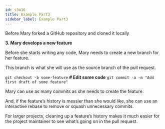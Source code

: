 ```yaml
---
id: s3a16
title: Example Part3
sidebar_label: Example Part3
---
```



Before Mary forked a GitHub repository and cloned it locally

**3. Mary develops a new feature**


Before she starts writing any code, Mary needs to create a new branch for her feature.

This branch is what she will use as the source branch of the pull request.

`git checkout -b some-feature`
**# Edit some code**
`git commit -a -m "Add first draft of some feature"`

Mary can use as many commits as she needs to create the feature.

And, if the feature’s history is messier than she would like, she can use an interactive rebase to remove or squash unnecessary commits.

For larger projects, cleaning up a feature’s history makes it much easier for the project maintainer to see what’s going on in the pull request.
